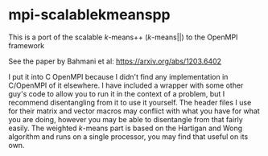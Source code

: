 # mpi-scalablekmeanspp
This is a port of the scalable *k*-means++ (*k*-means||) to the OpenMPI framework

See the paper by Bahmani et al: https://arxiv.org/abs/1203.6402

I put it into C OpenMPI because I didn't find any implementation in C/OpenMPI of it elsewhere. I have included a wrapper with some other guy's code to allow you to run it in the context of a problem, but I recommend disentangling from it to use it yourself. The header files I use for their matrix and vector macros may conflict with what you have for what you are doing, however you may be able to disentangle from that fairly easily. The weighted *k*-means part is based on the Hartigan and Wong algorithm and runs on a single processor, you may find that useful on its own.
